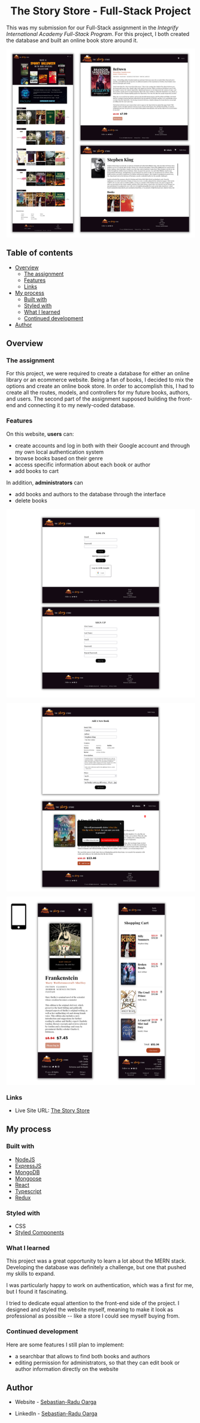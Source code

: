 <h1 align="center">The Story Store - Full-Stack Project</h1>

This was my submission for our Full-Stack assignment in the _Integrify International Academy Full-Stack Program_. For this project, I both created the database and built an online book store around it.

<p align="center"><img src="./client/public/project-preview.png" align="center"><p>

## Table of contents

- [Overview](#overview)
  - [The assignment](#the-assignment)
  - [Features](#features)
  - [Links](#links)
- [My process](#my-process)
  - [Built with](#built-with)
  - [Styled with](#styled-with)
  - [What I learned](#what-i-learned)
  - [Continued development](#continued-development)
- [Author](#author)

## Overview

### The assignment

For this project, we were required to create a database for either an online library or an ecommerce website. Being a fan of books, I decided to mix the options and create an online book store. In order to accomplish this, I had to create all the routes, models, and controllers for my future books, authors, and users. The second part of the assignment supposed building the front-end and connecting it to my newly-coded database.

### Features

On this website, **users** can:

- create accounts and log in both with their Google account and through my own local authentication system
- browse books based on their genre
- access specific information about each book or author
- add books to cart

In addition, **administrators** can

- add books and authors to the database through the interface
- delete books

<p align="center"><img src="./client/public/auth-preview.png" align="center"><p>

<p align="center"><img src="./client/public/admin-preview.png" align="center"><p>

<p align="center"><img src="./client/public/mobile-preview.png" align="center"><p>

### Links

- Live Site URL: [The Story Store](https://thestorystore.netlify.app/)

## My process

### Built with

- [NodeJS](https://nodejs.org/en/)
- [ExpressJS](https://expressjs.com/)
- [MongoDB](https://www.mongodb.com/)
- [Mongoose](https://mongoosejs.com/)
- [React](https://reactjs.org/)
- [Typescript](https://www.typescriptlang.org/)
- [Redux](https://redux.js.org/)

### Styled with

- CSS
- [Styled Components](https://styled-components.com/)

### What I learned

This project was a great opportunity to learn a lot about the MERN stack. Developing the database was definitely a challenge, but one that pushed my skills to expand.

I was particularly happy to work on authentication, which was a first for me, but I found it fascinating.

I tried to dedicate equal attention to the front-end side of the project. I designed and styled the website myself, meaning to make it look as professional as possible -- like a store I could see myself buying from.

### Continued development

Here are some features I still plan to implement:

- a searchbar that allows to find both books and authors
- editing permission for administrators, so that they can edit book or author information directly on the website

## Author

- Website - [Sebastian-Radu Oarga](http://www.sebastianraduoarga.com)

- LinkedIn - [Sebastian-Radu Oarga](https://www.linkedin.com/in/sebastianoarga/)
